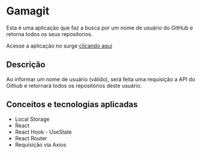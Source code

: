 # Gamagit

Esta é uma aplicação que faz a busca por um nome de usuário do GitHub e retorna todos os seus repositorios.

Acesse a aplicação no surge [clicando aqui](https://edson-github-api-request.surge.sh)

## Descrição

Ao informar um nome de usuário (válido), será feita uma requisição a API do Github e retornará todos os repositórios deste usuário.

## Conceitos e tecnologias aplicadas
* Local Storage
* React
* React Hook - UseState
* React Router
* Requisição via Axios

